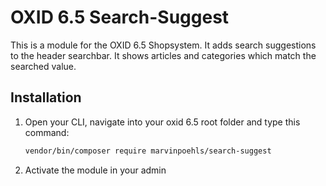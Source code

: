 # OXID 6.5 Search-Suggest

This is a module for the OXID 6.5 Shopsystem. 
It adds search suggestions to the header searchbar. 
It shows articles and categories which match the searched value.

## Installation

1. Open your CLI, navigate into your oxid 6.5 root folder and type this command:

   ```bash
   vendor/bin/composer require marvinpoehls/search-suggest

2. Activate the module in your admin
